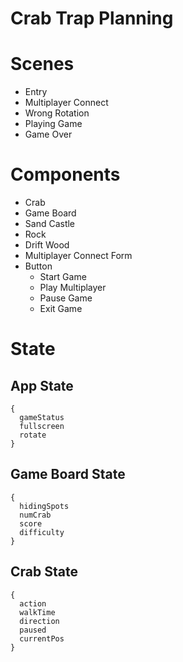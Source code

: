 # Crab Trap Planning

# Scenes

* Entry
* Multiplayer Connect
* Wrong Rotation
* Playing Game
* Game Over

# Components

* Crab
* Game Board
* Sand Castle
* Rock
* Drift Wood
* Multiplayer Connect Form
* Button
  * Start Game
  * Play Multiplayer
  * Pause Game
  * Exit Game

# State

## App State

```
{
  gameStatus
  fullscreen
  rotate
}
```

## Game Board State

```
{
  hidingSpots
  numCrab
  score
  difficulty
}
```

## Crab State

```
{
  action
  walkTime
  direction
  paused
  currentPos
}
```